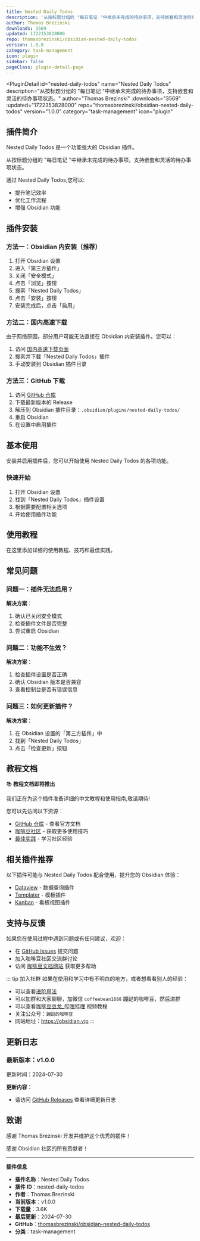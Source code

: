 ```yaml
---
title: Nested Daily Todos
description: '从按标题分组的 "每日笔记 "中继承未完成的待办事项，支持嵌套和灵活的待办事项状态。'
author: Thomas Brezinski
downloads: 3569
updated: 1722353828000
repo: thomasbrezinski/obsidian-nested-daily-todos
version: 1.0.0
category: task-management
icon: plugin
sidebar: false
pageClass: plugin-detail-page
---
```


<PluginDetail
  id="nested-daily-todos"
  name="Nested Daily Todos"
  description="从按标题分组的 &quot;每日笔记 &quot;中继承未完成的待办事项，支持嵌套和灵活的待办事项状态。"
  author="Thomas Brezinski"
  :downloads="3569"
  :updated="1722353828000"
  repo="thomasbrezinski/obsidian-nested-daily-todos"
  version="1.0.0"
  category="task-management"
  icon="plugin"
>

<!-- AUTO_GENERATED_START -->
## 插件简介

Nested Daily Todos 是一个功能强大的 Obsidian 插件。

从按标题分组的 &quot;每日笔记 &quot;中继承未完成的待办事项，支持嵌套和灵活的待办事项状态。

通过 Nested Daily Todos,您可以:

- 提升笔记效率
- 优化工作流程
- 增强 Obsidian 功能

<!-- AUTO_GENERATED_END -->

<!-- AUTO_GENERATED_START -->
## 插件安装

### 方法一：Obsidian 内安装（推荐）

1. 打开 Obsidian 设置
2. 进入「第三方插件」
3. 关闭「安全模式」
4. 点击「浏览」按钮
5. 搜索「Nested Daily Todos」
6. 点击「安装」按钮
7. 安装完成后，点击「启用」

### 方法二：国内高速下载

由于网络原因，部分用户可能无法直接在 Obsidian 内安装插件。您可以：

1. 访问 [国内高速下载页面](/zh/documentation/obsidian-plugins-download.html)
2. 搜索并下载「Nested Daily Todos」插件
3. 手动安装到 Obsidian 插件目录

### 方法三：GitHub 下载

1. 访问 [GitHub 仓库](https://github.com/thomasbrezinski/obsidian-nested-daily-todos)
2. 下载最新版本的 Release
3. 解压到 Obsidian 插件目录：`.obsidian/plugins/nested-daily-todos/`
4. 重启 Obsidian
5. 在设置中启用插件

## 基本使用

安装并启用插件后，您可以开始使用 Nested Daily Todos 的各项功能。

### 快速开始

1. 打开 Obsidian 设置
2. 找到「Nested Daily Todos」插件设置
3. 根据需要配置相关选项
4. 开始使用插件功能

<!-- AUTO_GENERATED_END -->

<!-- CUSTOM_CONTENT_START:tutorial -->
## 使用教程

在这里添加详细的使用教程、技巧和最佳实践。

<!-- CUSTOM_CONTENT_END:tutorial -->

<!-- SHARED_CONTENT_START -->
## 常见问题

### 问题一：插件无法启用？

**解决方案**：
1. 确认已关闭安全模式
2. 检查插件文件是否完整
3. 尝试重启 Obsidian

### 问题二：功能不生效？

**解决方案**：
1. 检查插件设置是否正确
2. 确认 Obsidian 版本是否兼容
3. 查看控制台是否有错误信息

### 问题三：如何更新插件？

**解决方案**：
1. 在 Obsidian 设置的「第三方插件」中
2. 找到「Nested Daily Todos」
3. 点击「检查更新」按钮

## 教程文档

📚 **教程文档即将推出**

我们正在为这个插件准备详细的中文教程和使用指南,敬请期待!

您可以先访问以下资源：
- [GitHub 仓库](https://github.com/thomasbrezinski/obsidian-nested-daily-todos) - 查看官方文档
- [咖啡豆社区](/zh/bases/) - 获取更多使用技巧
- [最佳实践](/zh/best-practices/) - 学习社区经验

## 相关插件推荐

以下插件可能与 Nested Daily Todos 配合使用，提升您的 Obsidian 体验：

- [Dataview](/zh/plugins/dataview.html) - 数据查询插件
- [Templater](/zh/plugins/templater-obsidian.html) - 模板插件
- [Kanban](/zh/plugins/obsidian-kanban.html) - 看板视图插件

## 支持与反馈

如果您在使用过程中遇到问题或有任何建议，欢迎：

- 在 [GitHub Issues](https://github.com/thomasbrezinski/obsidian-nested-daily-todos/issues) 提交问题
- 加入咖啡豆社区交流群讨论
- 访问 [咖啡豆文档网站](https://obsidian.vip) 获取更多帮助

::: tip 加入社群
如果在使用和学习中有不明白的地方，或者想看看别人的经验：
- 可以查看[进阶用法](/zh/advanced)
- 可以加群和大家聊聊，加微信 `coffeebean1688` 蹦跶的咖啡豆，然后进群
- 可以查看[咖啡豆豆龙_哔哩哔哩](https://space.bilibili.com/618777356) 视频教程
- 关注公众号：`蹦跶的咖啡豆`
- 网站地址：https://obsidian.vip
:::
<!-- SHARED_CONTENT_END -->

<!-- AUTO_GENERATED_START -->
## 更新日志

### 最新版本：v1.0.0

更新时间：2024-07-30

**更新内容**：
- 请访问 [GitHub Releases](https://github.com/thomasbrezinski/obsidian-nested-daily-todos/releases) 查看详细更新日志

## 致谢

感谢 Thomas Brezinski 开发并维护这个优秀的插件！

感谢 Obsidian 社区的所有贡献者！

---

**插件信息**
- **插件名称**：Nested Daily Todos
- **插件 ID**：nested-daily-todos
- **作者**：Thomas Brezinski
- **当前版本**：v1.0.0
- **下载量**：3.6K
- **最后更新**：2024-07-30
- **GitHub**：[thomasbrezinski/obsidian-nested-daily-todos](https://github.com/thomasbrezinski/obsidian-nested-daily-todos)
- **分类**：task-management
<!-- AUTO_GENERATED_END -->

</PluginDetail>

